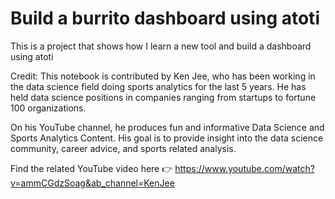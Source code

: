 # Build a burrito dashboard using atoti

This is a project that shows how I learn a new tool and build a dashboard using atoti

Credit: This notebook is contributed by Ken Jee, who has been working in the data science field doing sports analytics for the last 5 years. He has held data science positions in companies ranging from startups to fortune 100 organizations.

On his YouTube channel, he produces fun and informative Data Science and Sports Analytics Content. His goal is to provide insight into the data science community, career advice, and sports related analysis.

Find the related YouTube video here 👉 https://www.youtube.com/watch?v=ammCGdzSoag&ab_channel=KenJee
